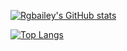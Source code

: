 [![Rgbailey's GitHub stats](https://github-readme-stats.vercel.app/api?username=rgbailey&count_private=true)](https://github.com/rgbailey/github-readme-stats)

[![Top Langs](https://github-readme-stats.vercel.app/api/top-langs/?username=rgbailey&layout=compact)](https://github.com/anuraghazra/github-readme-stats)
